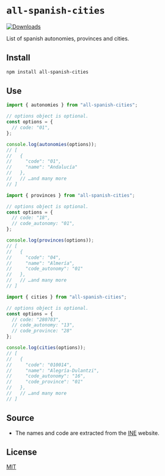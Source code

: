 # `all-spanish-cities`

[![Downloads][downloads-badge]][downloads]

List of spanish autonomies, provinces and cities.

## Install

```sh
npm install all-spanish-cities
```

## Use

```js
import { autonomies } from "all-spanish-cities";

// options object is optional.
const options = {
  // code: "01",
};

console.log(autonomies(options));
// [
//   {
//     "code": "01",
//     "name": "Andalucía"
//   },
//   // …and many more
// ]
```

```js
import { provinces } from "all-spanish-cities";

// options object is optional.
const options = {
  // code: "18",
  // code_autonomy: "01",
};

console.log(provinces(options));
// [
//   {
//     "code": "04",
//     "name": "Almería",
//     "code_autonomy": "01"
//   },
//   // …and many more
// ]
```

```js
import { cities } from "all-spanish-cities";

// options object is optional.
const options = {
  // code: "280783",
  // code_autonomy: "13",
  // code_province: "28"
};

console.log(cities(options));
// [
//   {
//     "code": "010014",
//     "name": "Alegría-Dulantzi",
//     "code_autonomy": "16",
//     "code_province": "01"
//   },
//   // …and many more
// ]
```

## Source

- The names and code are extracted from the [INE][ine] website.

## License

[MIT][license]

<!-- Definition -->

[ine]: https://www.ine.es/dyngs/INEbase/es/operacion.htm?c=Estadistica_C&cid=1254736177031&menu=ultiDatos&idp=1254734710990

[downloads]: https://www.npmjs.com/package/all-spanish-cities
[downloads-badge]: https://img.shields.io/npm/dm/all-spanish-cities.svg
[license]: LICENSE
